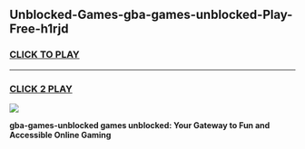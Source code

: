 
## Unblocked-Games-gba-games-unblocked-Play-Free-h1rjd
<h3>
<a href="https://premium76.site?title=gba-games-unblocked&ref=23A">CLICK TO PLAY</a></h3>
<hr>

<h3>
<a href="https://premium76.site?title=gba-games-unblocked&ref=23A">CLICK 2 PLAY</a>
  
</h3>

<a href="https://premium76.site?title=gba-games-unblocked&ref=23A"><img src="https://clearcache.store/games.png"></a>


**gba-games-unblocked games unblocked: Your Gateway to Fun and Accessible Online Gaming**
